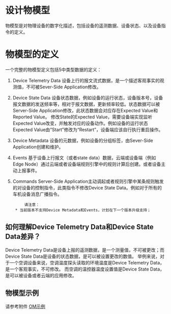# 设计物模型

物模型是对物理设备的数字化描述，包括设备的遥测数据、设备状态、以及设备指令的定义。

# 物模型的定义

一个完整的物模型定义包括5中类型数据的定义：

1. Device Telemetry Data
设备上行的报文流式数据，是一个描述客观事实的观测值，不可被Sever-Side Application修改。

2. Device State Data
设备状态数据，例如设备的运行状态，设备版本号，设备报文数据的发送频率等，相对于报文数据，更新频率较低。状态数据可以被Server-Side Application修改，此状态数据会对应存在Expected Value和Reported Value。
修改State的Expected Value，需要设备端实现监听Expected Value改变，并触发对应的设备动作。例如设备的运行状态Expected Value由“Start”修改为“Restart”，设备端应该自行执行重启操作。

3. Device Metadata
设备的元数据，例如设备的分组标签，由Sever-Side Application创建和维护。

4. Events
基于设备上行报文（或者state data）数据，云端或设备端（例如Edge Node）通过云端或者设备端规则引擎中的规则计算后创建。或者设备主动上报事件。

5. Commands
Server-Side Application主动调起或者规则引擎中某条规则触发的对设备的控制指令，此类指令不修改Device State Data。例如对于所有的车机设备消息广播指令。

			请注意：
		* 当前版本不支持Device Metadata和Events，计划在下一个版本升级支持；

## 如何理解Device Telemetry Data和Device State Data差异？
Device Telemetry Data是设备上报的遥测数据，是一个测量值，不可被更改；而Device State Data是设备的状态数据，是可以被设置更改的数值。
举例来说，对于一个空调设备来说，空调温度探头读取的环境温度是Device Telemetry Data，是一个客观事实，不可修改。
而空调的温控器温度设置值是Device State Data，是可以被设备或者云端的应用修改。

## 物模型示例
请参考附件 [OM示例](../../../../image/IoT/IoT-Hub/Sample-OM.json)


